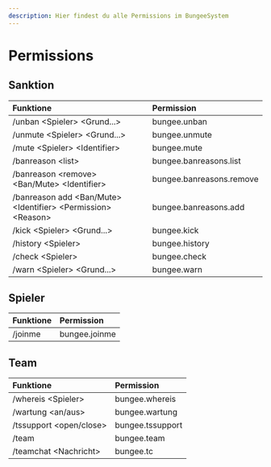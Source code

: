 ```yaml
---
description: Hier findest du alle Permissions im BungeeSystem
---
```


# Permissions

## Sanktion

| Funktione | Permission |
| :--- | :--- |
| /unban &lt;Spieler&gt; &lt;Grund...&gt; | bungee.unban |
| /unmute &lt;Spieler&gt; &lt;Grund...&gt; | bungee.unmute |
| /mute &lt;Spieler&gt; &lt;Identifier&gt; | bungee.mute |
| /banreason &lt;list&gt;| bungee.banreasons.list |
| /banreason &lt;remove&gt; &lt;Ban/Mute&gt; &lt;Identifier&gt; | bungee.banreasons.remove |
| /banreason add &lt;Ban/Mute&gt; &lt;Identifier&gt; &lt;Permission&gt; &lt;Reason&gt;| bungee.banreasons.add |
| /kick &lt;Spieler&gt; &lt;Grund...&gt; | bungee.kick |
| /history &lt;Spieler&gt; | bungee.history |
| /check &lt;Spieler&gt; | bungee.check |
| /warn &lt;Spieler&gt; &lt;Grund...&gt;| bungee.warn |

## Spieler

| Funktione | Permission |
| :--- | :--- |
| /joinme | bungee.joinme |

## Team

| Funktione | Permission |
| :--- | :--- |
| /whereis &lt;Spieler&gt;| bungee.whereis |
| /wartung &lt;an/aus&gt; | bungee.wartung |
| /tssupport &lt;open/close&gt; | bungee.tssupport |
| /team | bungee.team |
| /teamchat &lt;Nachricht&gt; | bungee.tc |


